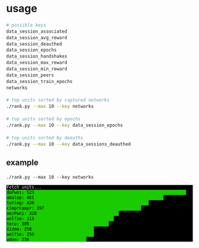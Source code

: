 # usage
```bash
# possible keys
data_session_associated
data_session_avg_reward
data_session_deauthed
data_session_epochs
data_session_handshakes
data_session_max_reward
data_session_min_reward
data_session_peers
data_session_train_epochs
networks

# top units sorted by captured networks
./rank.py --max 10 --key networks

# top units sorted by epochs
./rank.py --max 10 --key data_session_epochs

# top units sorted by deauths
./rank.py --max 10 --key data_sessions_deauthed
```

## example
`./rank.py --max 10 --key networks`

![Example](images/example.png)

